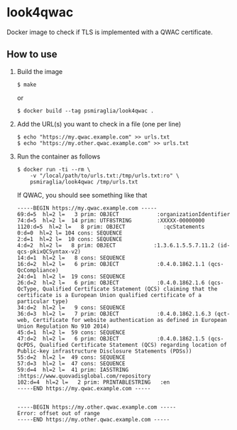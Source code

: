 # look4qwac

Docker image to check if TLS is implemented with a QWAC certificate.

## How to use

1.  Build the image

        $ make

    or

        $ docker build --tag psmiraglia/look4qwac .

2.  Add the URL(s) you want to check in a file (one per line)

        $ echo "https://my.qwac.example.com" >> urls.txt
        $ echo "https://my.other.qwac.example.com" >> urls.txt

3.  Run the container as follows

        $ docker run -ti --rm \
            -v "/local/path/to/urls.txt:/tmp/urls.txt:ro" \
            psmiraglia/look4qwac /tmp/urls.txt

    If QWAC, you should see something like that

        -----BEGIN https://my.qwac.example.com -----
        69:d=5  hl=2 l=   3 prim: OBJECT            :organizationIdentifier
        74:d=5  hl=2 l=  14 prim: UTF8STRING        :XXXXX-00000000
        1120:d=5  hl=2 l=   8 prim: OBJECT            :qcStatements
        0:d=0  hl=2 l= 104 cons: SEQUENCE          
        2:d=1  hl=2 l=  10 cons: SEQUENCE          
        4:d=2  hl=2 l=   8 prim: OBJECT            :1.3.6.1.5.5.7.11.2 (id-qcs-pkixQCSyntax-v2)
        14:d=1  hl=2 l=   8 cons: SEQUENCE          
        16:d=2  hl=2 l=   6 prim: OBJECT            :0.4.0.1862.1.1 (qcs-QcCompliance)
        24:d=1  hl=2 l=  19 cons: SEQUENCE          
        26:d=2  hl=2 l=   6 prim: OBJECT            :0.4.0.1862.1.6 (qcs-QcType, Qualified Certificate Statement (QCS) claiming that the certificate is a European Union qualified certificate of a particular type)
        34:d=2  hl=2 l=   9 cons: SEQUENCE          
        36:d=3  hl=2 l=   7 prim: OBJECT            :0.4.0.1862.1.6.3 (qct-web, Certificate for website authentication as defined in European Union Regulation No 910 2014)
        45:d=1  hl=2 l=  59 cons: SEQUENCE          
        47:d=2  hl=2 l=   6 prim: OBJECT            :0.4.0.1862.1.5 (qcs-QcPDS, Qualified Certificate Statement (QCS) regarding location of Public-key infrastructure Disclosure Statements (PDSs))
        55:d=2  hl=2 l=  49 cons: SEQUENCE          
        57:d=3  hl=2 l=  47 cons: SEQUENCE          
        59:d=4  hl=2 l=  41 prim: IA5STRING         :https://www.quovadisglobal.com/repository
        102:d=4  hl=2 l=   2 prim: PRINTABLESTRING   :en
        -----END https://my.qwac.example.com -----


        -----BEGIN https://my.other.qwac.example.com -----
        Error: offset out of range
        -----END https://my.other.qwac.example.com -----
